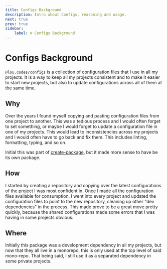 ```yaml
---
title: Configs Background
description: Intro about Configs, reasoning and usage.
next: true
prev: true
sidebar:
    label: ⚙️ Configs Background
---
```


# Configs Background

`@lou.codes/configs` is a collection of configuration files that I use in all my
projects. It is a way to keep all my projects consistent and to make it easier
to start new projects, but also to update configurations across all of them at
the same time.

## Why

Over the years I found myself copying and pasting configuration files from one
project to another. This was a tedious process and I would often forget to set
something, or maybe I would forget to update a configuration file in one of my
projects. This would lead to inconsistencies across my projects and I would
often have to go back and fix them. This includes linting, formatting, typing,
and so on.

Initial this was part of [create-package][create-package], but it made more
sense to have be its own package.

## How

I started by creating a repository and copying over the latest configurations of
the project I was most confident in. Once I made all the configuration files
available for consumption, I went into every project and updated the
configuration files to point to the new repository, cleaning up other "dev
dependencies" in the process. This made prove to be a great move pretty quickly,
because the shared configurations made some errors that I was having in some
projects obvious.

## Where

Initially this package was a development dependency in all my projects, but now
that they all live in a monorepo, this is only used at the top level of said
mono-repo. That being said, I still use it as a separated dependency in some
private projects.

<!-- Reference -->

[create-package]: ../lou_codes_create_package/
